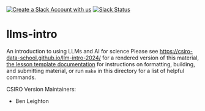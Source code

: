 [![Create a Slack Account with us](https://img.shields.io/badge/Create_Slack_Account-The_Carpentries-071159.svg)](https://swc-slack-invite.herokuapp.com/) 
 [![Slack Status](https://img.shields.io/badge/Slack_Channel-swc--sql-E01563.svg)](https://swcarpentry.slack.com/messages/C9X3YNVNY) 


llms-intro
=================

An introduction to using LLMs and AI for science 
Please see <https://csiro-data-school.github.io/llm-intro-2024/> for a rendered version of this material,
[the lesson template documentation][lesson-example]
for instructions on formatting, building, and submitting material,
or run `make` in this directory for a list of helpful commands.

CSIRO Version Maintainers:
* Ben Leighton

[lesson-example]: https://carpentries.github.io/lesson-example/
